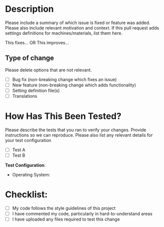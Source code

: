 # Description

Please include a summary of which issue is fixed or feature was added. Please also include relevant motivation and context.
If this pull request adds settings definitions for machines/materials, list them here. 

This fixes... OR This improves...

## Type of change

Please delete options that are not relevant.

- [ ] Bug fix (non-breaking change which fixes an issue)
- [ ] New feature (non-breaking change which adds functionality)
- [ ] Setting definition file(s)
- [ ] Translations

# How Has This Been Tested?

Please describe the tests that you ran to verify your changes. Provide instructions so we can reproduce. Please also list any relevant details for your test configuration

- [ ] Test A
- [ ] Test B

**Test Configuration**:
* Operating System:

# Checklist:

- [ ] My code follows the style guidelines of this project
- [ ] I have commented my code, particularly in hard-to-understand areas
- [ ] I have uploaded any files required to test this change